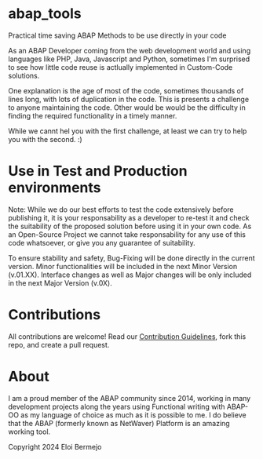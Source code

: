 # abap_tools
Practical time saving ABAP Methods to be use directly in your code

As an ABAP Developer coming from the web development world and using languages like PHP, Java, Javascript and Python, sometimes I'm surprised to see how little code reuse is actlually implemented in Custom-Code solutions.

One explanation is the age of most of the code, sometimes thousands of lines long, with lots of duplication in the code. This is presents a challenge to anyone maintaining the code. Other would be would be the difficulty in finding the required functionality in a timely manner.

While we cannt hel you with the first challenge, at least we can try to help you with the second. :)


# Use in Test and Production environments

Note: While we do our best efforts to test the code extensively before publishing it, it is your responsability as a developer to re-test it and check the suitability of the proposed solution before using it in your own code. 
As an Open-Source Project we cannot take responsability for any use of this code whatsoever, or give you any guarantee of suitability.

To ensure stability and safety, Bug-Fixing will be done directly in the current version. Minor functionalities will be included in the next Minor Version (v.01.XX). Interface changes as well as Major changes will be only included in the next Major Version (v.0X).

# Contributions

All contributions are welcome! Read our [Contribution Guidelines](Contributions.md), fork this repo, and create a pull request.

# About

I am a proud member of the ABAP community since 2014, working in many development projects along the years using Functional writing with ABAP-OO as my language of choice as much as it is possible to me. I do believe that the ABAP (formerly known as NetWaver) Platform is an amazing working tool.

Copyright 2024 Eloi Bermejo
